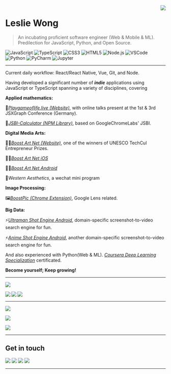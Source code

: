 <div>
<img align="right" src="https://github-readme-stats.vercel.app/api?username=Leslie-Wong-H&show_icons=true&hide_border=true&icon_color=586069&title_color=a0a9af">
</div>

# Leslie Wong

> An incubating proficient software engineer (Web & Mobile & ML). Predilection for JavaScript, Python, and Open Source.

![JavaScript](https://img.shields.io/badge/-JavaScript-F3CF01?style=flat-square&logo=JavaScript&logoColor=fff)
![TypeScript](https://img.shields.io/badge/-TypeScript-1A73E8?style=flat-square&logo=TypeScript&logoColor=fff)
![CSS3](https://img.shields.io/badge/-CSS3-254BDD?style=flat-square&logo=CSS3&labelColor=254BDD)
![HTML5](https://img.shields.io/badge/-HTML5-e34f26?style=flat-square&logo=HTML5&logoColor=fff)
![Node.js](https://img.shields.io/badge/-Node.js-8BBF3D?style=flat-square&logo=Node.js&logoColor=fff)
![VSCode](https://img.shields.io/badge/-VSCode-24A4EB?style=flat-square&logo=Visual%20Studio%20Code&logoColor=fff)
![Python](https://img.shields.io/badge/-Python-3872A3?style=flat-square&logo=Python&logoColor=fff)
![PyCharm](https://img.shields.io/badge/-PyCharm-339933?style=flat-square&logo=PyCharm&logoColor=fff)
![Jupyter](https://img.shields.io/badge/-Jupyter-007ACC?style=flat-square&logo=Jupyter&logoColor=orange)

---

Current daily workflow: React/React Native, Vue, Git, and Node.

Having developed a significant number of ***indie*** applications using JavaScript or TypeScript spanning a variety of disciplines, covering

**Applied mathematics:**

🧩[*Playgameoflife.live (Website)*](https://playgameoflife.live), with online talks present at the 1st & 3rd JSXGraph Conference (Germany).

🎲[*JSBI-Calculator (NPM Library)*](https://www.npmjs.com/package/jsbi-calculator), based on GoogleChromeLabs' JSBI.

**Digital Media Arts:**

🧑‍🎨[*Boost Art Net (Website)*](https://boost-art.net), one of the winners of UNESCO TechCul Entrepreneur Prizes.

👨‍🎨[*Boost Art Net iOS*](https://apps.apple.com/us/app/boost-art-net-art-destination/id6467807254?platform=iphone)

👩‍🎨[*Boost Art Net Android*](https://play.google.com/store/apps/details?id=com.polarbeaver.boost_art_net)

🎨*Western Aesthetics*, a wechat mini program

**Image Processing:**

🖼️[*BoostPic (Chrome Extension)*](https://chrome.google.com/webstore/detail/boostpic-search-google-im/pmpogggmiaehmjempogkkklfckignfgl), Google Lens related.

**Big Data:**

⚡[*Ultraman Shot Engine Android*](https://play.google.com/store/apps/details?id=com.polarbeaver.ultraman_shot_engine), domain-specific screenshot-to-video search engine for fun.

⚡[*Anime Shot Engine Android*](https://play.google.com/store/apps/details?id=com.polarbeaver.anime_shot_engine), another domain-specific screenshot-to-video search engine for fun.

And also experienced with Python(Web & ML). [_Coursera Deep Learning Specialization_](https://www.coursera.org/account/accomplishments/specialization/certificate/8LSKNGX4MUQ3) certificated.

**Become yourself; Keep growing!**

---



<a href="#"><img align="center" src="https://via.placeholder.com/600x1.png/fff/fff"></a>



<a href="https://github.com/Leslie-Wong-H/game_of_life">
  <img align="left" src="https://github-readme-stats.vercel.app/api/pin/?username=Leslie-Wong-H&repo=game_of_life&show_owner=true"/>
</a>

<a href="https://github.com/BoostPic/BoostPic">
  <img align="left" src="https://github-readme-stats.vercel.app/api/pin/?username=BoostPic&repo=BoostPic&show_owner=true"/>
</a>

<a href="#"><img align="center" src="https://via.placeholder.com/600x1.png/fff/fff"></a>

---


<a href="#"><img align="center" src="https://via.placeholder.com/600x1.png/fff/fff"></a>


<div>
<img align="center" src="https://streak-stats.demolab.com/?user=Leslie-Wong-H&theme=default&border_radius=5&date_format=M%20j%5B%2C%20Y%5D&currStreakNum=ff0000">
</div>


<a href="#"><img align="center" src="https://via.placeholder.com/600x1.png/fff/fff"></a>

---
## Get in touch

[![](https://img.shields.io/badge/-@79917148leslie-cecccd?style=flat-square&labelColor=cecccd&logo=Gmail&logoColor=e6584c)](mailto:79917148leslie@gmail.com)
[![](https://img.shields.io/badge/-@LeslieWong-0a66c2?style=flat-square&labelColor=0a66c2&logo=linkedin&logoColor=white)](https://www.linkedin.com/in/leslie-wong-en/)
[![](https://img.shields.io/badge/-@LeslieWongH1-1ca0f1?style=flat-square&labelColor=1ca0f1&logo=X&logoColor=white)](https://twitter.com/LeslieWongH1)
[![](https://img.shields.io/badge/-https://lesliewong.cn-0e83cd?style=flat-square&logo=Blogger&logoColor=fff)](https://lesliewong.cn)

---

